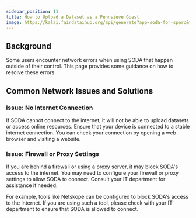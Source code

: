 ```yaml
---
sidebar_position: 11
title: How to Upload a Dataset as a Pennsieve Guest
image: https://kalai.fairdataihub.org/api/generate?app=soda-for-sparc&title=How%20to%20Upload%20a%20Dataset%20as%20a%20Pennsieve%20Guest&description=%27How%20to%27%20SPARC%20series&org=fairdataihub
---
```


## Background

Some users encounter network errors when using SODA that happen outside of their control. This page provides some guidance on how to resolve these errors.

## Common Network Issues and Solutions

### Issue: No Internet Connection

If SODA cannot connect to the internet, it will not be able to upload datasets or access online resources. Ensure that your device is connected to a stable internet connection. You can check your connection by opening a web browser and visiting a website.

### Issue: Firewall or Proxy Settings

If you are behind a firewall or using a proxy server, it may block SODA's access to the internet. You may need to configure your firewall or proxy settings to allow SODA to connect. Consult your IT department for assistance if needed.

For example, tools like Netskope can be configured to block SODA's access to the internet. If you are using such a tool, please check with your IT department to ensure that SODA is allowed to connect.
